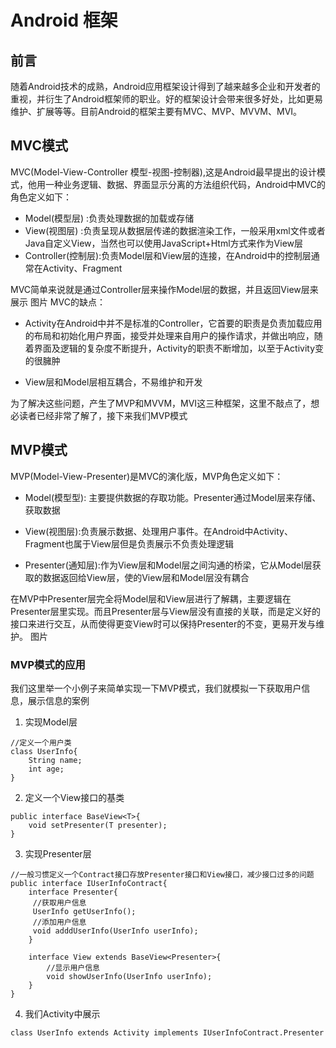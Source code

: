 # Android 框架

## 前言

随着Android技术的成熟，Android应用框架设计得到了越来越多企业和开发者的重视，并衍生了Android框架师的职业。好的框架设计会带来很多好处，比如更易维护、扩展等等。目前Android的框架主要有MVC、MVP、MVVM、MVI。

## MVC模式

MVC(Model-View-Controller 模型-视图-控制器),这是Android最早提出的设计模式，他用一种业务逻辑、数据、界面显示分离的方法组织代码，Android中MVC的角色定义如下：

- Model(模型层)     :负责处理数据的加载或存储
- View(视图层)      :负责呈现从数据层传递的数据渲染工作，一般采用xml文件或者Java自定义View，当然也可以使用JavaScript+Html方式来作为View层
- Controller(控制层):负责Model层和View层的连接，在Android中的控制层通常在Activity、Fragment
  
MVC简单来说就是通过Controller层来操作Model层的数据，并且返回View层来展示
图片
MVC的缺点：

- Activity在Android中并不是标准的Controller，它首要的职责是负责加载应用的布局和初始化用户界面，接受并处理来自用户的操作请求，并做出响应，随着界面及逻辑的复杂度不断提升，Activity的职责不断增加，以至于Activity变的很臃肿

- View层和Model层相互耦合，不易维护和开发

为了解决这些问题，产生了MVP和MVVM，MVI这三种框架，这里不敲点了，想必读者已经非常了解了，接下来我们MVP模式

## MVP模式

MVP(Model-View-Presenter)是MVC的演化版，MVP角色定义如下：

- Model(模型型): 主要提供数据的存取功能。Presenter通过Model层来存储、获取数据

- View(视图层):负责展示数据、处理用户事件。在Android中Activity、Fragment也属于View层但是负责展示不负责处理逻辑

- Presenter(通知层):作为View层和Model层之间沟通的桥梁，它从Model层获取的数据返回给View层，使的View层和Model层没有耦合

在MVP中Presenter层完全将Model层和View层进行了解耦，主要逻辑在Presenter层里实现。而且Presenter层与View层没有直接的关联，而是定义好的接口来进行交互，从而使得更变View时可以保持Presenter的不变，更易开发与维护。
图片

### MVP模式的应用
我们这里举一个小例子来简单实现一下MVP模式，我们就模拟一下获取用户信息，展示信息的案例

1. 实现Model层

~~~
//定义一个用户类
class UserInfo{
    String name;
    int age;
}
~~~

2. 定义一个View接口的基类

~~~
public interface BaseView<T>{
    void setPresenter(T presenter);
}
~~~

3. 实现Presenter层

~~~
//一般习惯定义一个Contract接口存放Presenter接口和View接口，减少接口过多的问题
public interface IUserInfoContract{
    interface Presenter{
     //获取用户信息
     UserInfo getUserInfo();
     //添加用户信息
     void adddUserInfo(UserInfo userInfo);
    }

    interface View extends BaseView<Presenter>{
        //显示用户信息
        void showUserInfo(UserInfo userInfo);
    }
}
~~~

4. 我们Activity中展示

~~~
class UserInfo extends Activity implements IUserInfoContract.Presenter
~~~